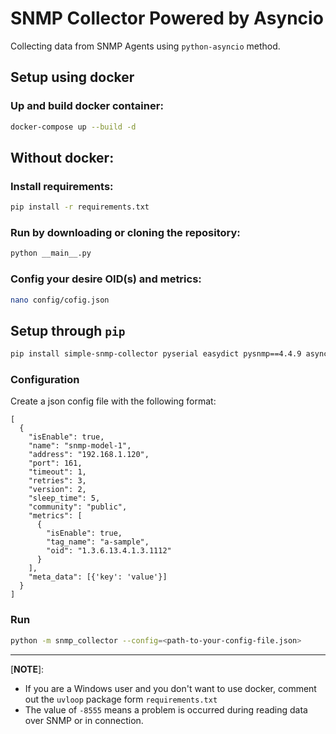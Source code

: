 # SNMP Collector Powered by Asyncio

Collecting data from SNMP Agents using `python-asyncio` method.

## Setup using docker

### Up and build docker container:
```bash
docker-compose up --build -d
```

## Without docker:

### Install requirements: 

```bash
pip install -r requirements.txt
```

### Run by downloading or cloning the repository:

```bash
python __main__.py
```

### Config your desire OID(s) and metrics: 

```bash
nano config/cofig.json
```

## Setup through `pip`

```bash
pip install simple-snmp-collector pyserial easydict pysnmp==4.4.9 async-timeout uvloop
```
### Configuration

Create a json config file with the following format:

```
[
  {
    "isEnable": true,
    "name": "snmp-model-1",
    "address": "192.168.1.120",
    "port": 161,
    "timeout": 1,
    "retries": 3,
    "version": 2,
    "sleep_time": 5,
    "community": "public",
    "metrics": [
      {
        "isEnable": true,
        "tag_name": "a-sample",
        "oid": "1.3.6.13.4.1.3.1112"
      }
    ],
    "meta_data": [{'key': 'value'}]
  }
]
``` 

### Run

```bash
python -m snmp_collector --config=<path-to-your-config-file.json>
```

---
[**NOTE**]:

 - If you are a Windows user and you don't want to use docker, comment out the `uvloop` package form `requirements.txt`
 - The value of `-8555` means a problem is occurred during reading data over SNMP or in connection.

